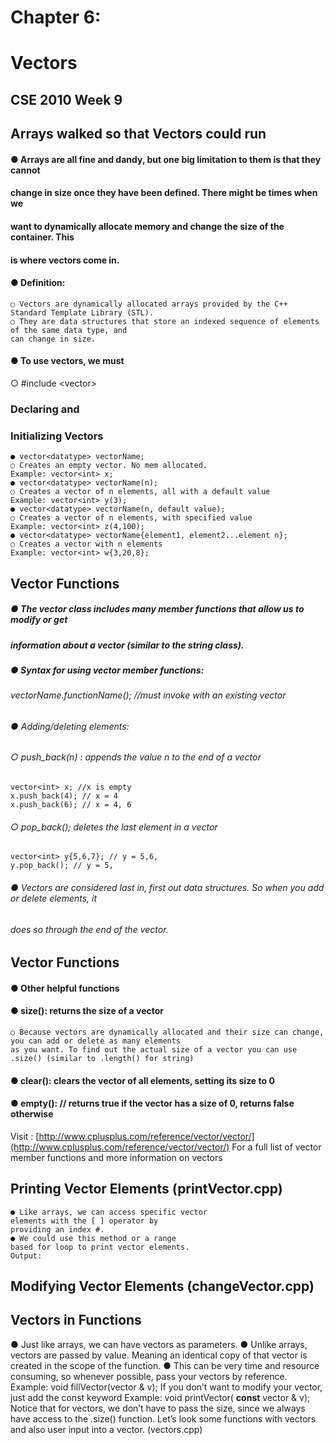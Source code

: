 # Chapter 6:

# Vectors

## CSE 2010 Week 9


## Arrays walked so that Vectors could run

#### ● Arrays are all fine and dandy, but one big limitation to them is that they cannot

#### change in size once they have been defined. There might be times when we

#### want to dynamically allocate memory and change the size of the container. This

#### is where vectors come in.

#### ● Definition:

```
○ Vectors are dynamically allocated arrays provided by the C++ Standard Template Library (STL).
○ They are data structures that store an indexed sequence of elements of the same data type, and
can change in size.
```
#### ● To use vectors, we must

○ \#include \<vector>


### Declaring and

### Initializing Vectors

```
● vector<datatype> vectorName;
○ Creates an empty vector. No mem allocated.
Example: vector<int> x;
● vector<datatype> vectorName(n);
○ Creates a vector of n elements, all with a default value
Example: vector<int> y(3);
● vector<datatype> vectorName(n, default value);
○ Creates a vector of n elements, with specified value
Example: vector<int> z(4,100);
● vector<datatype> vectorName{element1, element2...element n};
○ Creates a vector with n elements
Example: vector<int> w{3,20,8};
```

## Vector Functions

##### ● The vector class includes many member functions that allow us to modify or get

##### information about a vector (similar to the string class).

##### ● Syntax for using vector member functions:

###### vectorName.functionName(); //must invoke with an existing vector

###### ● Adding/deleting elements:

###### ○ push_back(n) : appends the value n to the end of a vector

```
vector<int> x; //x is empty
x.push_back(4); // x = 4
x.push_back(6); // x = 4, 6
```
###### ○ pop_back(); deletes the last element in a vector

```
vector<int> y{5,6,7}; // y = 5,6,
y.pop_back(); // y = 5,
```
###### ● Vectors are considered last in, first out data structures. So when you add or delete elements, it

###### does so through the end of the vector.


## Vector Functions

#### ● Other helpful functions

#### ● size(): returns the size of a vector

```
○ Because vectors are dynamically allocated and their size can change, you can add or delete as many elements
as you want. To find out the actual size of a vector you can use .size() (similar to .length() for string)
```
#### ● clear(): clears the vector of all elements, setting its size to 0

#### ● empty(): // returns true if the vector has a size of 0, returns false otherwise

Visit : [http://www.cplusplus.com/reference/vector/vector/](http://www.cplusplus.com/reference/vector/vector/)
For a full list of vector member functions and more information on vectors


## Printing Vector Elements (printVector.cpp)

```
● Like arrays, we can access specific vector
elements with the [ ] operator by
providing an index #.
● We could use this method or a range
based for loop to print vector elements.
Output:
```

## Modifying Vector Elements (changeVector.cpp)


## Vectors in Functions

● Just like arrays, we can have vectors as parameters.
● Unlike arrays, vectors are passed by value. Meaning an identical copy of that vector is created in the scope of the
function.
● This can be very time and resource consuming, so whenever possible, pass your vectors by reference.
Example:
void fillVector(vector<int> & v);
If you don’t want to modify your vector, just add the const keyword
Example:
void printVector( **const** vector<int> & v);
Notice that for vectors, we don’t have to pass the size, since we always have access to the .size() function.
Let’s look some functions with vectors and also user input into a vector. (vectors.cpp)


